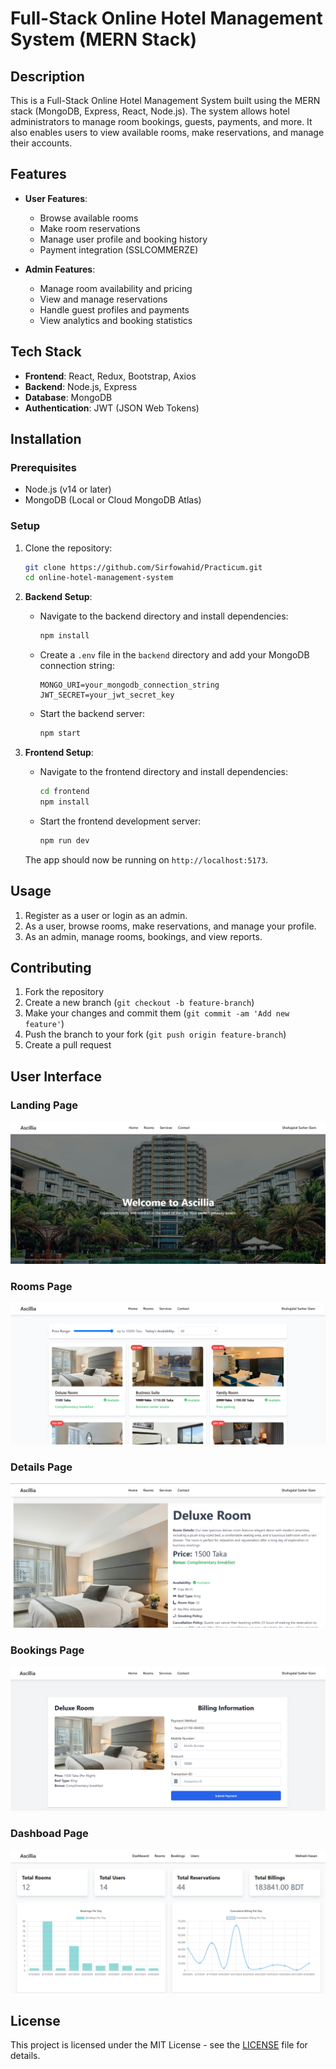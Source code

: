 # Full-Stack Online Hotel Management System (MERN Stack)

## Description
This is a Full-Stack Online Hotel Management System built using the MERN stack (MongoDB, Express, React, Node.js). The system allows hotel administrators to manage room bookings, guests, payments, and more. It also enables users to view available rooms, make reservations, and manage their accounts.

## Features
- **User Features**:
  - Browse available rooms
  - Make room reservations
  - Manage user profile and booking history
  - Payment integration (SSLCOMMERZE)

- **Admin Features**:
  - Manage room availability and pricing
  - View and manage reservations
  - Handle guest profiles and payments
  - View analytics and booking statistics

## Tech Stack
- **Frontend**: React, Redux, Bootstrap, Axios
- **Backend**: Node.js, Express
- **Database**: MongoDB
- **Authentication**: JWT (JSON Web Tokens)

## Installation

### Prerequisites
- Node.js (v14 or later)
- MongoDB (Local or Cloud MongoDB Atlas)

### Setup
1. Clone the repository:
    ```bash
    git clone https://github.com/Sirfowahid/Practicum.git
    cd online-hotel-management-system
    ```

2. **Backend Setup**:
    - Navigate to the backend directory and install dependencies:
        ```bash
        npm install
        ```
    - Create a `.env` file in the `backend` directory and add your MongoDB connection string:
        ```
        MONGO_URI=your_mongodb_connection_string
        JWT_SECRET=your_jwt_secret_key
        ```
    - Start the backend server:
        ```bash
        npm start
        ```

3. **Frontend Setup**:
    - Navigate to the frontend directory and install dependencies:
        ```bash
        cd frontend
        npm install
        ```
    - Start the frontend development server:
        ```bash
        npm run dev
        ```

    The app should now be running on `http://localhost:5173`.

## Usage
1. Register as a user or login as an admin.
2. As a user, browse rooms, make reservations, and manage your profile.
3. As an admin, manage rooms, bookings, and view reports.

## Contributing
1. Fork the repository
2. Create a new branch (`git checkout -b feature-branch`)
3. Make your changes and commit them (`git commit -am 'Add new feature'`)
4. Push the branch to your fork (`git push origin feature-branch`)
5. Create a pull request

## User Interface
### Landing Page
![HOME](demo/Picture1.png)
### Rooms Page
![ROOM](demo/Picture2.png)
### Details Page
![ROOM](demo/Picture3.png)
### Bookings Page
![ROOM](demo/Picture4.png)
### Dashboad Page
![ROOM](demo/Picture5.png)

## License
This project is licensed under the MIT License - see the [LICENSE](LICENSE) file for details.
